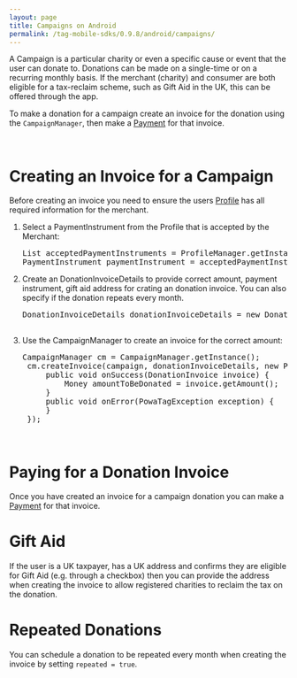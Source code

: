 ```yaml
---
layout: page
title: Campaigns on Android
permalink: /tag-mobile-sdks/0.9.8/android/campaigns/
---
```


A Campaign is a particular charity or even a specific cause or event that the user can donate to. Donations can be made on a single-time or on a recurring monthly basis. If the merchant (charity) and consumer are both eligible for a tax-reclaim scheme, such as Gift Aid in the UK, this can be offered through the app.

To make a donation for a campaign create an invoice for the donation using the `CampaignManager`, then make a  [Payment]({{site.baseurl}}/tag-mobile-sdks/0.9.8/android/payments/) for that invoice.

<br />

# Creating an Invoice for a Campaign

Before creating an invoice you need to ensure the users [Profile]({{site.baseurl}}/tag-mobile-sdks/0.9.8/android/profile/) has all required information for the merchant.

1. Select a PaymentInstrument from the Profile that is accepted by the Merchant:

    <pre>List<PaymentMethodAlias> acceptedPaymentInstruments = ProfileManager.getInstance().getCurrentProfile().getAcceptedPaymentInstruments(merchant);
   PaymentInstrument paymentInstrument = acceptedPaymentInstruments.get(0);</pre>

2. Create an DonationInvoiceDetails to provide correct amount, payment instrument, gift aid address for crating an donation invoice. You can also specify if the donation repeats every month.

	<pre>DonationInvoiceDetails donationInvoiceDetails = new DonationInvoiceDetails(amount, repeated, paymentInstrument, giftAidAddress);

3. Use the CampaignManager to create an invoice for the correct amount:

	<pre>CampaignManager cm = CampaignManager.getInstance();
	cm.createInvoice(campaign, donationInvoiceDetails, new PowaTagCallback&lt;DonationInvoice&gt;() {
		public void onSuccess(DonationInvoice invoice) {
			Money amountToBeDonated = invoice.getAmount();
		}
		public void onError(PowaTagException exception) {
		}
	});</pre>

<br />

# Paying for a Donation Invoice

Once you have created an invoice for a campaign donation you can make a [Payment]({{site.baseurl}}/tag-mobile-sdks/0.9.8/android/payments/) for that invoice.

# Gift Aid

If the user is a UK taxpayer, has a UK address and confirms they are eligible for Gift Aid (e.g. through a checkbox) then you can provide the address when creating the invoice to allow registered charities to reclaim the tax on the donation.

# Repeated Donations

You can schedule a donation to be repeated every month when creating the invoice by setting `repeated = true`.


